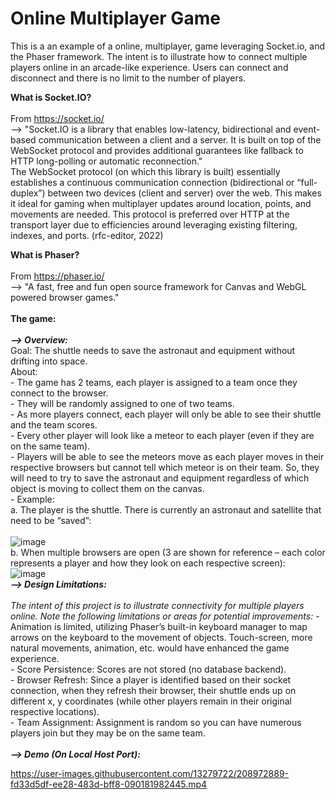 # Online Multiplayer Game </br>

This is a an example of a online, multiplayer, game leveraging Socket.io, and the Phaser framework. The intent is to illustrate how to connect multiple players online in an arcade-like experience. Users can connect and disconnect and there is no limit to the number of players. </br>

**What is Socket.IO?** </br>
</br>
    From https://socket.io/ </br>
   	--> "Socket.IO is a library that enables low-latency, bidirectional and event-based communication between a client and a server. It is built on top of the WebSocket protocol and provides additional guarantees like fallback to HTTP long-polling or automatic reconnection." </br>
    The WebSocket protocol (on which this library is built) essentially establishes a continuous communication connection (bidirectional or “full-duplex”) between two devices (client and server) over the web. This makes it ideal for gaming when multiplayer updates around location, points, and movements are needed. This protocol is preferred over HTTP at the transport layer due to efficiencies around leveraging existing filtering, indexes, and ports.  (rfc-editor, 2022)</br>
	
**What is Phaser?** </br>
</br>
    From https://phaser.io/ </br>
        --> "A fast, free and fun open source framework for Canvas and WebGL powered browser games." </br>
</br>
**The game:** </br>
</br>***--> Overview:*** </br>
       Goal: The shuttle needs to save the astronaut and equipment without drifting into space. </br>
       About:  </br>
           - The game has 2 teams, each player is assigned to a team once they connect to the browser. </br>
           - They will be randomly assigned to one of two teams.  </br>
           - As more players connect, each player will only be able to see their shuttle and the team scores. </br>
           - Every other player will look like a meteor to each player (even if they are on the same team).  </br>
           - Players will be able to see the meteors move as each player moves in their respective browsers but cannot tell which meteor is on their team. So, they       will need to try to save the astronaut and equipment regardless of which object is moving to collect them on the canvas.   </br>
            - Example: </br>
              a. The player is the shuttle. There is currently an astronaut and satellite that need to be “saved”: </br>       
                 ![image](https://user-images.githubusercontent.com/13279722/208960995-3e41e2b6-5c53-4de7-ae77-23e57fa1d1b4.png) </br>
              b. When multiple browsers are open (3 are shown for reference – each color represents a player and how they look on each respective screen): </br>
                 ![image](https://user-images.githubusercontent.com/13279722/208961147-7c583964-06cf-4c57-a344-ed1f5f77d384.png) </br>
   ***--> Design Limitations:*** </br>   
   *The intent of this project is to illustrate connectivity for multiple players online. Note the following limitations or areas for potential improvements:* 
           - Animation is limited, utilizing Phaser’s built-in keyboard manager to map arrows on the keyboard to the movement of objects. Touch-screen, more natural movements, animation, etc. would have enhanced the game experience. </br>
           - Score Persistence: Scores are not stored (no database backend). </br>
           - Browser Refresh: Since a player is identified based on their socket connection, when they refresh their browser, their shuttle ends up on different x, y coordinates (while other players remain in their original respective locations). </br>
           - Team Assignment: Assignment is random so you can have numerous players join but they may be on the same team.  </br>
   </br>***--> Demo (On Local Host Port):*** 
   
   https://user-images.githubusercontent.com/13279722/208972889-fd33d5df-ee28-483d-bff8-090181982445.mp4



